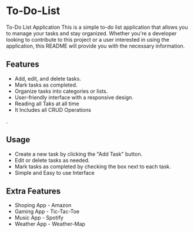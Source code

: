# To-Do-List
To-Do List Application
This is a simple to-do list application that allows you to manage your tasks and stay organized. Whether you're a developer looking to contribute to this project or a user interested in using the application, this README will provide you with the necessary information.

<h2>Features</h2>
<ul>
  <li>Add, edit, and delete tasks.</li>
  <li>Mark tasks as completed.</li>
  <li>Organize tasks into categories or lists.</li>
  <li>User-friendly interface with a responsive design.</li>
  <li>Reading all Taks at all time</li>
  <li> It Includes all CRUD Operations</li>
</ul>.

<h2>Usage</h2>
<ul>
  <li>Create a new task by clicking the "Add Task" button.</li>
  <li>Edit or delete tasks as needed.</li>
  <li>Mark tasks as completed by checking the box next to each task.</li>
  <li>Simple and Easy to use Interface </li>
</ul>

<h2>Extra Features</h2>
<ul>
  <li> Shoping App - Amazon</li>
  <li> Gaming App - Tic-Tac-Toe </li>
  <li> Music App - Spotify</li>
  <li> Weather App - Weather-Map</li>
</ul>
